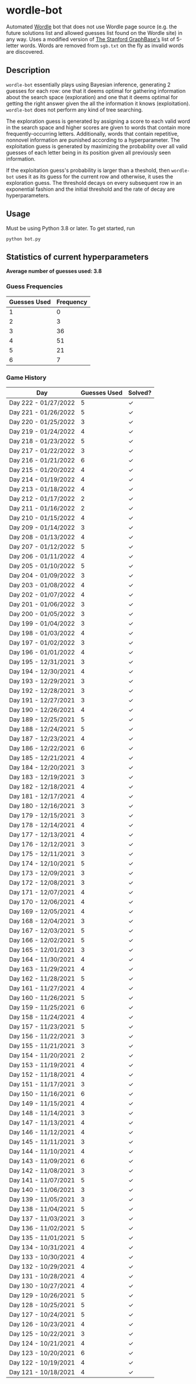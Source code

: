 # wordle-bot

Automated [Wordle](https://www.powerlanguage.co.uk/wordle/) bot that does not use Wordle page source (e.g. the future solutions list and allowed guesses list found on the Wordle site) in any way. Uses a modified version of [The Stanford GraphBase's](https://www-cs-faculty.stanford.edu/~knuth/sgb.html) list of 5-letter words. Words are removed from `sgb.txt` on the fly as invalid words are discovered.

## Description

`wordle-bot` essentially plays using Bayesian inference, generating 2 guesses for each row: one that it deems optimal for gathering information about the search space (exploration) and one that it deems optimal for getting the right answer given the all the information it knows (exploitation). `wordle-bot` does not perform any kind of tree searching.

The exploration guess is generated by assigning a score to each valid word in the search space and higher scores are given to words that contain more frequently-occurring letters. Additionally, words that contain repetitive, nonnovel information are punished according to a hyperparameter. The exploitation guess is generated by maximizing the probability over all valid guesses of each letter being in its position given all previously seen information.

If the exploitation guess's probability is larger than a theshold, then `wordle-bot` uses it as its guess for the current row and otherwise, it uses the exploration guess. The threshold decays on every subsequent row in an exponential fashion and the initial threshold and the rate of decay are hyperparameters.

## Usage

Must be using Python 3.8 or later. To get started, run
```
python bot.py
```

## Statistics of current hyperparameters

**Average number of guesses used: 3.8**

### Guess Frequencies
|Guesses Used|Frequency|
|---------|---------|
|1|0|
|2|3|
|3|36|
|4|51|
|5|21|
|6|7|

### Game History
| Day                  | Guesses Used | Solved? |
|----------------------|--------------|---------|
| Day 222 - 01/27/2022 | 5          | ✓       |
| Day 221 - 01/26/2022 | 5          | ✓       |
| Day 220 - 01/25/2022 | 3          | ✓       |
| Day 219 - 01/24/2022 | 4          | ✓       |
| Day 218 - 01/23/2022 | 5          | ✓       |
| Day 217 - 01/22/2022 | 3          | ✓       |
| Day 216 - 01/21/2022 | 6          | ✓       |
| Day 215 - 01/20/2022 | 4          | ✓       |
| Day 214 - 01/19/2022 | 4          | ✓       |
| Day 213 - 01/18/2022 | 4          | ✓       |
| Day 212 - 01/17/2022 | 2          | ✓       |
| Day 211 - 01/16/2022 | 2          | ✓       |
| Day 210 - 01/15/2022 | 4          | ✓       |
| Day 209 - 01/14/2022 | 3          | ✓       |
| Day 208 - 01/13/2022 | 4          | ✓       |
| Day 207 - 01/12/2022 | 5          | ✓       |
| Day 206 - 01/11/2022 | 4          | ✓       |
| Day 205 - 01/10/2022 | 5          | ✓       |
| Day 204 - 01/09/2022 | 3          | ✓       |
| Day 203 - 01/08/2022 | 4          | ✓       |
| Day 202 - 01/07/2022 | 4          | ✓       |
| Day 201 - 01/06/2022 | 3          | ✓       |
| Day 200 - 01/05/2022 | 3          | ✓       |
| Day 199 - 01/04/2022 | 3          | ✓       |
| Day 198 - 01/03/2022 | 4          | ✓       |
| Day 197 - 01/02/2022 | 3          | ✓       |
| Day 196 - 01/01/2022 | 4          | ✓       |
| Day 195 - 12/31/2021 | 3          | ✓       |
| Day 194 - 12/30/2021 | 4          | ✓       |
| Day 193 - 12/29/2021 | 3          | ✓       |
| Day 192 - 12/28/2021 | 3          | ✓       |
| Day 191 - 12/27/2021 | 3          | ✓       |
| Day 190 - 12/26/2021 | 4          | ✓       |
| Day 189 - 12/25/2021 | 5          | ✓       |
| Day 188 - 12/24/2021 | 5          | ✓       |
| Day 187 - 12/23/2021 | 4          | ✓       |
| Day 186 - 12/22/2021 | 6          | ✓       |
| Day 185 - 12/21/2021 | 4          | ✓       |
| Day 184 - 12/20/2021 | 3          | ✓       |
| Day 183 - 12/19/2021 | 3          | ✓       |
| Day 182 - 12/18/2021 | 4          | ✓       |
| Day 181 - 12/17/2021 | 4          | ✓       |
| Day 180 - 12/16/2021 | 3          | ✓       |
| Day 179 - 12/15/2021 | 3          | ✓       |
| Day 178 - 12/14/2021 | 4          | ✓       |
| Day 177 - 12/13/2021 | 4          | ✓       |
| Day 176 - 12/12/2021 | 3          | ✓       |
| Day 175 - 12/11/2021 | 3          | ✓       |
| Day 174 - 12/10/2021 | 5          | ✓       |
| Day 173 - 12/09/2021 | 3          | ✓       |
| Day 172 - 12/08/2021 | 3          | ✓       |
| Day 171 - 12/07/2021 | 4          | ✓       |
| Day 170 - 12/06/2021 | 4          | ✓       |
| Day 169 - 12/05/2021 | 4          | ✓       |
| Day 168 - 12/04/2021 | 3          | ✓       |
| Day 167 - 12/03/2021 | 5          | ✓       |
| Day 166 - 12/02/2021 | 5          | ✓       |
| Day 165 - 12/01/2021 | 3          | ✓       |
| Day 164 - 11/30/2021 | 4          | ✓       |
| Day 163 - 11/29/2021 | 4          | ✓       |
| Day 162 - 11/28/2021 | 5          | ✓       |
| Day 161 - 11/27/2021 | 4          | ✓       |
| Day 160 - 11/26/2021 | 5          | ✓       |
| Day 159 - 11/25/2021 | 6          | ✓       |
| Day 158 - 11/24/2021 | 4          | ✓       |
| Day 157 - 11/23/2021 | 5          | ✓       |
| Day 156 - 11/22/2021 | 3          | ✓       |
| Day 155 - 11/21/2021 | 3          | ✓       |
| Day 154 - 11/20/2021 | 2          | ✓       |
| Day 153 - 11/19/2021 | 4          | ✓       |
| Day 152 - 11/18/2021 | 4          | ✓       |
| Day 151 - 11/17/2021 | 3          | ✓       |
| Day 150 - 11/16/2021 | 6          | ✓       |
| Day 149 - 11/15/2021 | 4          | ✓       |
| Day 148 - 11/14/2021 | 3          | ✓       |
| Day 147 - 11/13/2021 | 4          | ✓       |
| Day 146 - 11/12/2021 | 4          | ✓       |
| Day 145 - 11/11/2021 | 3          | ✓       |
| Day 144 - 11/10/2021 | 4          | ✓       |
| Day 143 - 11/09/2021 | 6          | ✓       |
| Day 142 - 11/08/2021 | 3          | ✓       |
| Day 141 - 11/07/2021 | 5          | ✓       |
| Day 140 - 11/06/2021 | 3          | ✓       |
| Day 139 - 11/05/2021 | 3          | ✓       |
| Day 138 - 11/04/2021 | 5          | ✓       |
| Day 137 - 11/03/2021 | 3          | ✓       |
| Day 136 - 11/02/2021 | 5          | ✓       |
| Day 135 - 11/01/2021 | 5          | ✓       |
| Day 134 - 10/31/2021 | 4          | ✓       |
| Day 133 - 10/30/2021 | 4          | ✓       |
| Day 132 - 10/29/2021 | 4          | ✓       |
| Day 131 - 10/28/2021 | 4          | ✓       |
| Day 130 - 10/27/2021 | 4          | ✓       |
| Day 129 - 10/26/2021 | 5          | ✓       |
| Day 128 - 10/25/2021 | 5          | ✓       |
| Day 127 - 10/24/2021 | 5          | ✓       |
| Day 126 - 10/23/2021 | 4          | ✓       |
| Day 125 - 10/22/2021 | 3          | ✓       |
| Day 124 - 10/21/2021 | 4          | ✓       |
| Day 123 - 10/20/2021 | 6          | ✓       |
| Day 122 - 10/19/2021 | 4          | ✓       |
| Day 121 - 10/18/2021 | 4          | ✓       |